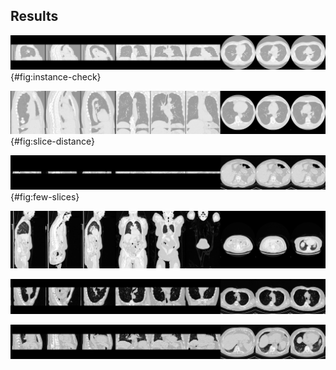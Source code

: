 ## Results

![Case of Instance Number check failure.](https://raw.githubusercontent.com/MASILab/QA_tool/master/example_image/InstanceCheck.png){#fig:instance-check}

![Case of Slice Distance check failure.](https://raw.githubusercontent.com/MASILab/QA_tool/master/example_image/SliceDistance.png){#fig:slice-distance}

![Case of Filtering too few slices.](https://raw.githubusercontent.com/MASILab/QA_tool/master/example_image/FewSlices.png){#fig:few-slices}

![Case of Physical Length Filtering showing extension outside of the region of interest.](https://raw.githubusercontent.com/MASILab/QA_tool/master/example_image/PhysicalLength.png)

![Case of Orientation check failure.](https://raw.githubusercontent.com/MASILab/QA_tool/master/example_image/orientationCheck.png)

![Case found in `slicesdir` sanity check failure.](https://raw.githubusercontent.com/MASILab/QA_tool/master/example_image/slicesdirCheck.png)